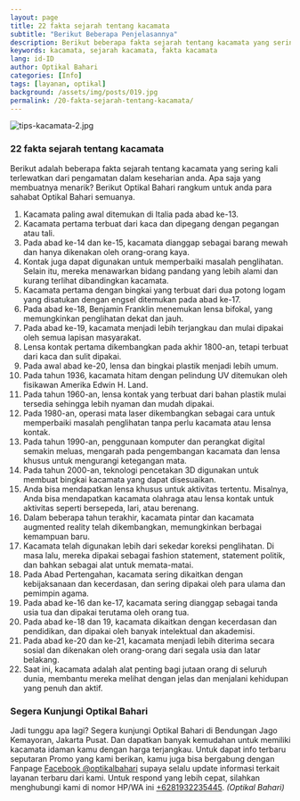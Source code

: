 ```yaml
---
layout: page
title: 22 fakta sejarah tentang kacamata
subtitle: "Berikut Beberapa Penjelasannya"
description: Berikut beberapa fakta sejarah tentang kacamata yang sering kali terlewatkan dari pengamatan keseharian anda. Apa saja yang membuatnya menarik? Berikut kami rangkum untuk anda.
keywords: kacamata, sejarah kacamata, fakta kacamata
lang: id-ID
author: Optikal Bahari
categories: [Info]
tags: [layanan, optikal]
background: /assets/img/posts/019.jpg
permalink: /20-fakta-sejarah-tentang-kacamata/
---
```


<div class="card shadow p-3 mb-5 bg-white rounded">
<img src="{{"/assets/img/posts/periksa-mata/periksa-mata-gratis-optikal-bahari-9.jpg" | relative_url }}" class="card-img-top" alt="tips-kacamata-2.jpg">

<div class="card-body">
<h3 class="card-title">22 fakta sejarah tentang kacamata</h3>
<p class="card-text">
Berikut adalah beberapa fakta sejarah tentang kacamata yang sering kali terlewatkan dari pengamatan dalam keseharian anda. Apa saja yang membuatnya menarik? Berikut Optikal Bahari rangkum untuk anda para sahabat Optikal Bahari semuanya.
</p>

<ol>
<li>
Kacamata paling awal ditemukan di Italia pada abad ke-13.
</li>
<li>
Kacamata pertama terbuat dari kaca dan dipegang dengan pegangan atau tali.</li>
<li>
Pada abad ke-14 dan ke-15, kacamata dianggap sebagai barang mewah dan hanya dikenakan oleh orang-orang kaya.</li>
<li>
Kontak juga dapat digunakan untuk memperbaiki masalah penglihatan. Selain itu, mereka menawarkan bidang pandang yang lebih alami dan kurang terlihat dibandingkan kacamata.
</li>
<li>
Kacamata pertama dengan bingkai yang terbuat dari dua potong logam yang disatukan dengan engsel ditemukan pada abad ke-17.</li>
<li>
Pada abad ke-18, Benjamin Franklin menemukan lensa bifokal, yang memungkinkan penglihatan dekat dan jauh.
</li>
<li>
Pada abad ke-19, kacamata menjadi lebih terjangkau dan mulai dipakai oleh semua lapisan masyarakat.
</li>
<li>
Lensa kontak pertama dikembangkan pada akhir 1800-an, tetapi terbuat dari kaca dan sulit dipakai.
</li>
<li>
Pada awal abad ke-20, lensa dan bingkai plastik menjadi lebih umum.</li>
<li>
Pada tahun 1936, kacamata hitam dengan pelindung UV ditemukan oleh fisikawan Amerika Edwin H. Land.
</li>
<li>
Pada tahun 1960-an, lensa kontak yang terbuat dari bahan plastik mulai tersedia sehingga lebih nyaman dan mudah dipakai.
</li>
<li>
Pada 1980-an, operasi mata laser dikembangkan sebagai cara untuk memperbaiki masalah penglihatan tanpa perlu kacamata atau lensa 
kontak.
</li>
<li>
Pada tahun 1990-an, penggunaan komputer dan perangkat digital semakin meluas, mengarah pada pengembangan kacamata dan lensa khusus untuk mengurangi ketegangan mata.
</li>
<li>
Pada tahun 2000-an, teknologi pencetakan 3D digunakan untuk membuat bingkai kacamata yang dapat disesuaikan.
</li>
<li>
Anda bisa mendapatkan lensa khusus untuk aktivitas tertentu. Misalnya, Anda bisa mendapatkan kacamata olahraga atau lensa kontak untuk aktivitas seperti bersepeda, lari, atau berenang.
</li>
<li>
Dalam beberapa tahun terakhir, kacamata pintar dan kacamata augmented reality telah dikembangkan, memungkinkan berbagai kemampuan baru.
</li>
<li>
Kacamata telah digunakan lebih dari sekedar koreksi penglihatan. Di masa lalu, mereka dipakai sebagai fashion statement, statement politik, dan bahkan sebagai alat untuk memata-matai.
</li>
<li>
Pada Abad Pertengahan, kacamata sering dikaitkan dengan kebijaksanaan dan kecerdasan, dan sering dipakai oleh para ulama dan pemimpin agama.
</li>
<li>
Pada abad ke-16 dan ke-17, kacamata sering dianggap sebagai tanda usia tua dan dipakai terutama oleh orang tua.
</li>
<li>
Pada abad ke-18 dan 19, kacamata dikaitkan dengan kecerdasan dan pendidikan, dan dipakai oleh banyak intelektual dan akademisi.
</li>
<li>
Pada abad ke-20 dan ke-21, kacamata menjadi lebih diterima secara sosial dan dikenakan oleh orang-orang dari segala usia dan latar belakang.
</li>
<li>
Saat ini, kacamata adalah alat penting bagi jutaan orang di seluruh dunia, membantu mereka melihat dengan jelas dan menjalani kehidupan yang penuh dan aktif.
</li>
</ol>

<h3 class="card-title">Segera Kunjungi Optikal Bahari</h3>
<p class="card-text">
Jadi tunggu apa lagi? Segera kunjungi Optikal Bahari di Bendungan Jago Kemayoran, Jakarta Pusat. Dan dapatkan banyak kemudahan untuk memiliki kacamata idaman kamu dengan harga terjangkau. Untuk dapat info terbaru seputaran Promo yang kami berikan, kamu juga bisa bergabung dengan Fanpage
<a href="https://www.facebook.com/optikalbahari" id="FBClick" title="Facebook Page Optikal Bahari" class="FacebookPage">Facebook @optikalbahari</a> supaya selalu update informasi terkait layanan terbaru dari kami. Untuk respond yang lebih cepat, silahkan menghubungi kami di nomor HP/WA ini <a href="https://api.whatsapp.com/send?phone=6281932235445&text=Hallo%2C+saya+butuh+informasi+lebih+lanjut+mengenai+Optikal+Bahari" id="WhatsAppClick" class="WhatsAppCall" title="Call WhatsApp">+6281932235445</a>.
<em>(Optikal Bahari)</em>
</p>

</div>
